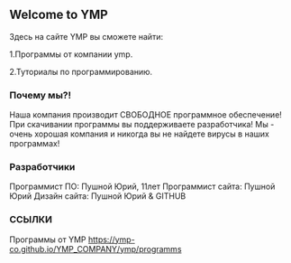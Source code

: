 ## Welcome to YMP

Здесь на сайте YMP вы сможете найти:

1.Программы от компании ymp.

2.Туториалы по программированию.


### Почему мы?!

Наша компания производит СВОБОДНОЕ программное
обеспечение!
При скачивании программы вы поддерживаете
разработчика!
Мы - очень хорошая компания и никогда вы не
найдете вирусы в наших программах!







### Разработчики
Программист ПО: Пушной Юрий, 11лет
Программист сайта: Пушной Юрий
Дизайн сайта: Пушной Юрий & GITHUB

### ССЫЛКИ
Программы от YMP
https://ymp-co.github.io/YMP_COMPANY/ymp/programms
